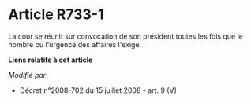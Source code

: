 # Article R733-1

La cour se réunit sur convocation de son président toutes les fois que le nombre ou l'urgence des affaires l'exige.

**Liens relatifs à cet article**

_Modifié par_:

  - Décret n°2008-702 du 15 juillet 2008 - art. 9 (V)
